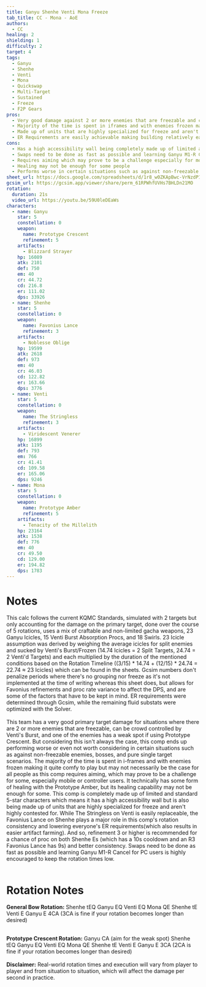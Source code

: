 ```yaml
---
title: Ganyu Shenhe Venti Mona Freeze
tab_title: CC - Mona - AoE
authors:
  - CC
healing: 2
shielding: 1
difficulty: 2
target: 4
tags:
  - Ganyu
  - Shenhe
  - Venti
  - Mona
  - Quickswap
  - Multi-Target
  - Sustained
  - Freeze
  - F2P Gears
pros:
  - Very good damage against 2 or more enemies that are freezable and can be crowd controlled by Venti's Burst
  - Majority of the time is spent in iframes and with enemies frozen making it very comfy
  - Made up of units that are highly specialized for freeze and aren't highly contested for as a result
  - ER Requirements are easily achievable making building relatively easier
cons:
  - Has a high accessibility wall being completely made up of limited and standard 5-star characters   
  - Swaps need to be done as fast as possible and learning Ganyu M1-R Cancel (for PC users) is highly encouraged to keep the rotation times low
  - Requires aiming which may prove to be a challenge especially for mobile and controller users
  - Healing may not be enough for some people
  - Performs worse in certain situations such as against non-freezable enemies, bosses, and pure single target scenarios
sheet_url: https://docs.google.com/spreadsheets/d/1r8_w0ZKApBwc-VrNzdP1811syBvoNbgIPCNHMyzlwY4/edit#gid=1035782785
gcsim_url: https://gcsim.app/viewer/share/perm_61RPWhfUVHs7BHLDn21MO
rotation:
  duration: 21s
  video_url: https://youtu.be/59U0leDEaWs
characters:
  - name: Ganyu
    star: 5
    constellation: 0
    weapon:
      name: Prototype Crescent
      refinement: 5
    artifacts:
      - Blizzard Strayer
    hp: 16089
    atk: 2101
    def: 750
    em: 40
    cr: 44.72
    cd: 216.8
    er: 111.02
    dps: 33926
  - name: Shenhe
    star: 5
    constellation: 0
    weapon:
      name: Favonius Lance
      refinement: 3
    artifacts:
      - Noblesse Oblige
    hp: 19599
    atk: 2618
    def: 973
    em: 40
    cr: 46.03
    cd: 122.82
    er: 163.66
    dps: 3776
  - name: Venti
    star: 5
    constellation: 0
    weapon:
      name: The Stringless
      refinement: 3
    artifacts:
      - Viridescent Venerer
    hp: 16899
    atk: 1195
    def: 793
    em: 766
    cr: 41.41
    cd: 109.58
    er: 165.06
    dps: 9246
  - name: Mona
    star: 5
    constellation: 0
    weapon:
      name: Prototype Amber
      refinement: 5
    artifacts:
      - Tenacity of the Millelith
    hp: 23164
    atk: 1538
    def: 776
    em: 40
    cr: 49.50
    cd: 129.00
    er: 194.82
    dps: 1783
---
```

 
# **Notes**

This calc follows the current KQMC Standards, simulated with 2 targets but only accounting for the damage on the primary target, done over the course of 5 rotations, uses a mix of craftable and non-limited gacha weapons, 23 Ganyu Icicles, 15 Venti Burst Absorption Procs, and 18 Swirls. 23 Icicle assumption was derived by weighing the average icicles for split enemies and sucked by Venti's Burst/Frozen (14.74 Icicles = 2 Split Targets, 24.74 = 2 Venti'd Targets) and each multiplied by the duration of the mentioned conditions based on the Rotation Timeline ((3/15) * 14.74 + (12/15) * 24.74 = 22.74 ≈ 23 Icicles) which can be found in the sheets. Gcsim numbers don't penalize periods where there's no grouping nor freeze as it's not implemented at the time of writing whereas this sheet does, but allows for Favonius refinements and proc rate variance to affect the DPS, and are some of the factors that have to be kept in mind. ER requirements were determined through Gcsim, while the remaining fluid substats were optimized with the Solver.
<br></br>
This team has a very good primary target damage for situations where there are 2 or more enemies that are freezable, can be crowd controlled by Venti's Burst, and one of the enemies has a weak spot if using Prototype Crescent. But considering this isn't always the case, this comp ends up performing worse or even not worth considering in certain situations such as against non-freezable enemies, bosses, and pure single target scenarios. The majority of the time is spent in i-frames and with enemies frozen making it quite comfy to play but may not necessarily be the case for all people as this comp requires aiming, which may prove to be a challenge for some, especially mobile or controller users. It technically has some form of healing with the Prototype Amber, but its healing capability may not be enough for some. This comp is completely made up of limited and standard 5-star characters which means it has a high accessibility wall but is also being made up of units that are highly specialized for freeze and aren't highly contested for. While The Stringless on Venti is easily replaceable, the Favonius Lance on Shenhe plays a major role in this comp's rotation consistency and lowering everyone's ER requirements(which also results in easier artifact farming). And so, refinement 3 or higher is recommended for a chance of proc on both Shenhe Es (which has a 10s cooldown and an R3 Favonius Lance has 9s) and better consistency. Swaps need to be done as fast as possible and learning Ganyu M1-R Cancel for PC users is highly encouraged to keep the rotation times low.
<br></br>
# **Rotation Notes**
 
**General Bow Rotation:**
Shenhe tEQ
Ganyu EQ
Venti EQ
Mona QE
Shenhe tE
Venti E
Ganyu E 4CA (3CA is fine if your rotation becomes longer than desired)
<br></br>

**Prototype Crescent Rotation:**
Ganyu CA (aim for the weak spot)
Shenhe tEQ
Ganyu EQ
Venti EQ
Mona QE
Shenhe tE
Venti E
Ganyu E 3CA (2CA is fine if your rotation becomes longer than desired)
<br></br>
**Disclaimer:** Real-world rotation times and execution will vary from player to player and from situation to situation, which will affect the damage per second in practice. 
 